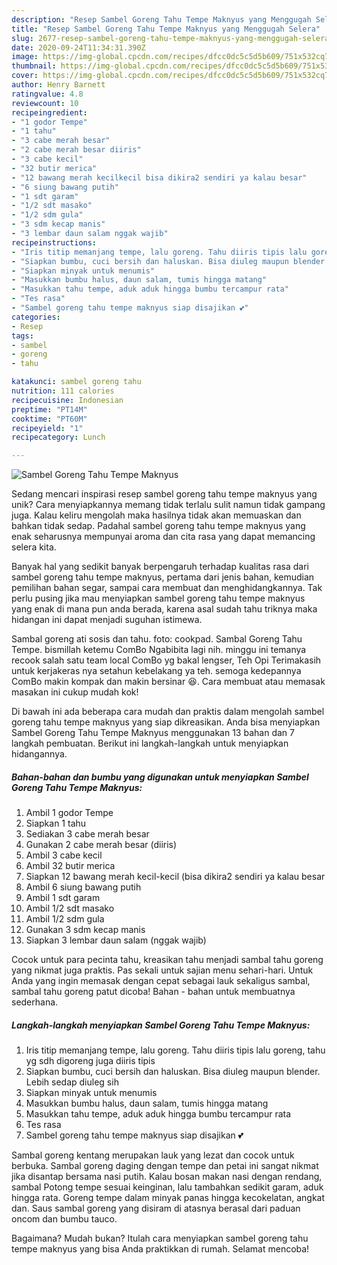 ```yaml
---
description: "Resep Sambel Goreng Tahu Tempe Maknyus yang Menggugah Selera"
title: "Resep Sambel Goreng Tahu Tempe Maknyus yang Menggugah Selera"
slug: 2677-resep-sambel-goreng-tahu-tempe-maknyus-yang-menggugah-selera
date: 2020-09-24T11:34:31.390Z
image: https://img-global.cpcdn.com/recipes/dfcc0dc5c5d5b609/751x532cq70/sambel-goreng-tahu-tempe-maknyus-foto-resep-utama.jpg
thumbnail: https://img-global.cpcdn.com/recipes/dfcc0dc5c5d5b609/751x532cq70/sambel-goreng-tahu-tempe-maknyus-foto-resep-utama.jpg
cover: https://img-global.cpcdn.com/recipes/dfcc0dc5c5d5b609/751x532cq70/sambel-goreng-tahu-tempe-maknyus-foto-resep-utama.jpg
author: Henry Barnett
ratingvalue: 4.8
reviewcount: 10
recipeingredient:
- "1 godor Tempe"
- "1 tahu"
- "3 cabe merah besar"
- "2 cabe merah besar diiris"
- "3 cabe kecil"
- "32 butir merica"
- "12 bawang merah kecilkecil bisa dikira2 sendiri ya kalau besar"
- "6 siung bawang putih"
- "1 sdt garam"
- "1/2 sdt masako"
- "1/2 sdm gula"
- "3 sdm kecap manis"
- "3 lembar daun salam nggak wajib"
recipeinstructions:
- "Iris titip memanjang tempe, lalu goreng. Tahu diiris tipis lalu goreng, tahu yg sdh digoreng juga diiris tipis"
- "Siapkan bumbu, cuci bersih dan haluskan. Bisa diuleg maupun blender. Lebih sedap diuleg sih"
- "Siapkan minyak untuk menumis"
- "Masukkan bumbu halus, daun salam, tumis hingga matang"
- "Masukkan tahu tempe, aduk aduk hingga bumbu tercampur rata"
- "Tes rasa"
- "Sambel goreng tahu tempe maknyus siap disajikan 💕"
categories:
- Resep
tags:
- sambel
- goreng
- tahu

katakunci: sambel goreng tahu 
nutrition: 111 calories
recipecuisine: Indonesian
preptime: "PT14M"
cooktime: "PT60M"
recipeyield: "1"
recipecategory: Lunch

---
```



![Sambel Goreng Tahu Tempe Maknyus](https://img-global.cpcdn.com/recipes/dfcc0dc5c5d5b609/751x532cq70/sambel-goreng-tahu-tempe-maknyus-foto-resep-utama.jpg)

Sedang mencari inspirasi resep sambel goreng tahu tempe maknyus yang unik? Cara menyiapkannya memang tidak terlalu sulit namun tidak gampang juga. Kalau keliru mengolah maka hasilnya tidak akan memuaskan dan bahkan tidak sedap. Padahal sambel goreng tahu tempe maknyus yang enak seharusnya mempunyai aroma dan cita rasa yang dapat memancing selera kita.

Banyak hal yang sedikit banyak berpengaruh terhadap kualitas rasa dari sambel goreng tahu tempe maknyus, pertama dari jenis bahan, kemudian pemilihan bahan segar, sampai cara membuat dan menghidangkannya. Tak perlu pusing jika mau menyiapkan sambel goreng tahu tempe maknyus yang enak di mana pun anda berada, karena asal sudah tahu triknya maka hidangan ini dapat menjadi suguhan istimewa.

Sambal goreng ati sosis dan tahu. foto: cookpad. Sambal Goreng Tahu Tempe. bismillah ketemu ComBo Ngabibita lagi nih. minggu ini temanya recook salah satu team local ComBo yg bakal lengser, Teh Opi Terimakasih untuk kerjakeras nya setahun kebelakang ya teh. semoga kedepannya ComBo makin kompak dan makin bersinar 😆. Cara membuat atau memasak masakan ini cukup mudah kok!


Di bawah ini ada beberapa cara mudah dan praktis dalam mengolah sambel goreng tahu tempe maknyus yang siap dikreasikan. Anda bisa menyiapkan Sambel Goreng Tahu Tempe Maknyus menggunakan 13 bahan dan 7 langkah pembuatan. Berikut ini langkah-langkah untuk menyiapkan hidangannya.

<!--inarticleads1-->

##### Bahan-bahan dan bumbu yang digunakan untuk menyiapkan Sambel Goreng Tahu Tempe Maknyus:

1. Ambil 1 godor Tempe
1. Siapkan 1 tahu
1. Sediakan 3 cabe merah besar
1. Gunakan 2 cabe merah besar (diiris)
1. Ambil 3 cabe kecil
1. Ambil 32 butir merica
1. Siapkan 12 bawang merah kecil-kecil (bisa dikira2 sendiri ya kalau besar
1. Ambil 6 siung bawang putih
1. Ambil 1 sdt garam
1. Ambil 1/2 sdt masako
1. Ambil 1/2 sdm gula
1. Gunakan 3 sdm kecap manis
1. Siapkan 3 lembar daun salam (nggak wajib)


Cocok untuk para pecinta tahu, kreasikan tahu menjadi sambal tahu goreng yang nikmat juga praktis. Pas sekali untuk sajian menu sehari-hari. Untuk Anda yang ingin memasak dengan cepat sebagai lauk sekaligus sambal, sambal tahu goreng patut dicoba! Bahan - bahan untuk membuatnya sederhana. 

<!--inarticleads2-->

##### Langkah-langkah menyiapkan Sambel Goreng Tahu Tempe Maknyus:

1. Iris titip memanjang tempe, lalu goreng. Tahu diiris tipis lalu goreng, tahu yg sdh digoreng juga diiris tipis
1. Siapkan bumbu, cuci bersih dan haluskan. Bisa diuleg maupun blender. Lebih sedap diuleg sih
1. Siapkan minyak untuk menumis
1. Masukkan bumbu halus, daun salam, tumis hingga matang
1. Masukkan tahu tempe, aduk aduk hingga bumbu tercampur rata
1. Tes rasa
1. Sambel goreng tahu tempe maknyus siap disajikan 💕


Sambal goreng kentang merupakan lauk yang lezat dan cocok untuk berbuka. Sambal goreng daging dengan tempe dan petai ini sangat nikmat jika disantap bersama nasi putih. Kalau bosan makan nasi dengan rendang, sambal Potong tempe sesuai keinginan, lalu tambahkan sedikit garam, aduk hingga rata. Goreng tempe dalam minyak panas hingga kecokelatan, angkat dan. Saus sambal goreng yang disiram di atasnya berasal dari paduan oncom dan bumbu tauco. 

Bagaimana? Mudah bukan? Itulah cara menyiapkan sambel goreng tahu tempe maknyus yang bisa Anda praktikkan di rumah. Selamat mencoba!

